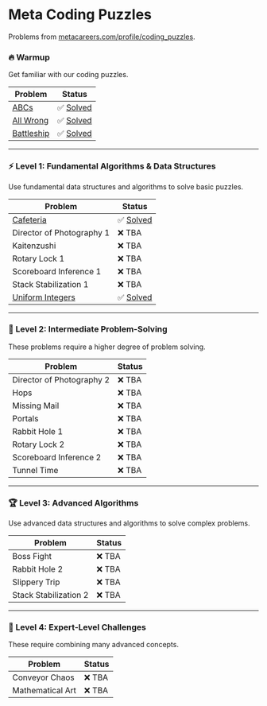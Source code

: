 # Meta Coding Puzzles
Problems from [metacareers.com/profile/coding_puzzles](https://www.metacareers.com/profile/coding_puzzles).

### 🔥 Warmup  
Get familiar with our coding puzzles.

| Problem                            | Status                           |
| ---------------------------------- | -------------------------------- |
| [ABCs](warmup/abcs.md)             | ✅ [Solved](warmup/abcs.py)       |
| [All Wrong](warmup/all_wrong.md)   | ✅ [Solved](warmup/all_wrong.py)  |
| [Battleship](warmup/battleship.md) | ✅ [Solved](warmup/battleship.py) |

---

### ⚡ Level 1: Fundamental Algorithms & Data Structures  
Use fundamental data structures and algorithms to solve basic puzzles.

| Problem                                         | Status                                  |
| ----------------------------------------------- | --------------------------------------- |
| [Cafeteria](level_1/cafeteria.md)               | ✅ [Solved](level_1/cafeteria.py)        |
| Director of Photography 1                       | ❌ TBA                                   |
| Kaitenzushi                                     | ❌ TBA                                   |
| Rotary Lock 1                                   | ❌ TBA                                   |
| Scoreboard Inference 1                          | ❌ TBA                                   |
| Stack Stabilization 1                           | ❌ TBA                                   |
| [Uniform Integers](level_1/uniform_integers.md) | ✅ [Solved](level_1/uniform_integers.py) |

---

### 🚀 Level 2: Intermediate Problem-Solving  
These problems require a higher degree of problem solving.

| Problem                   | Status |
| ------------------------- | ------ |
| Director of Photography 2 | ❌ TBA  |
| Hops                      | ❌ TBA  |
| Missing Mail              | ❌ TBA  |
| Portals                   | ❌ TBA  |
| Rabbit Hole 1             | ❌ TBA  |
| Rotary Lock 2             | ❌ TBA  |
| Scoreboard Inference 2    | ❌ TBA  |
| Tunnel Time               | ❌ TBA  |

---

### 🏆 Level 3: Advanced Algorithms  
Use advanced data structures and algorithms to solve complex problems.

| Problem               | Status |
| --------------------- | ------ |
| Boss Fight            | ❌ TBA  |
| Rabbit Hole 2         | ❌ TBA  |
| Slippery Trip         | ❌ TBA  |
| Stack Stabilization 2 | ❌ TBA  |

---

### 🔮 Level 4: Expert-Level Challenges  
These require combining many advanced concepts.

| Problem          | Status |
| ---------------- | ------ |
| Conveyor Chaos   | ❌ TBA  |
| Mathematical Art | ❌ TBA  |
